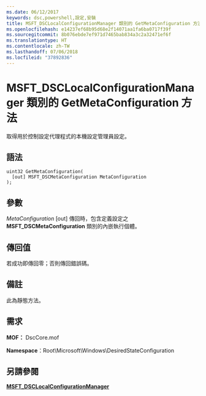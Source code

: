 ```yaml
---
ms.date: 06/12/2017
keywords: dsc,powershell,設定,安裝
title: MSFT_DSCLocalConfigurationManager 類別的 GetMetaConfiguration 方法
ms.openlocfilehash: e14237ef68b95d68e2f14071aa1fa6ba0717f39f
ms.sourcegitcommit: 8b076ebde7ef971d7465bab834a3c2a32471ef6f
ms.translationtype: HT
ms.contentlocale: zh-TW
ms.lasthandoff: 07/06/2018
ms.locfileid: "37892836"
---
```

# <a name="getmetaconfiguration-method-of-the-msftdsclocalconfigurationmanager-class"></a>MSFT_DSCLocalConfigurationManager 類別的 GetMetaConfiguration 方法

取得用於控制設定代理程式的本機設定管理員設定。

## <a name="syntax"></a>語法

```mof
uint32 GetMetaConfiguration(
  [out] MSFT_DSCMetaConfiguration MetaConfiguration
);
```

## <a name="parameters"></a>參數

*MetaConfiguration* \[out\] 傳回時，包含定義設定之 **MSFT_DSCMetaConfiguration** 類別的內嵌執行個體。

## <a name="return-value"></a>傳回值

若成功即傳回零；否則傳回錯誤碼。

## <a name="remarks"></a>備註

此為靜態方法。

## <a name="requirements"></a>需求

**MOF：** DscCore.mof

**Namespace**：Root\Microsoft\Windows\DesiredStateConfiguration

## <a name="see-also"></a>另請參閱

[**MSFT_DSCLocalConfigurationManager**](msft-dsclocalconfigurationmanager.md)